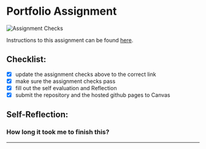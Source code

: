 Portfolio Assignment
==========================================
![Assignment Checks](https://github.com/IT3049C/student-portfolio/workflows/Assignment%20Checks/badge.svg)

Instructions to this assignment can be found [here](https://it3049c.github.io/Material/Assignments/1.Online_Portfolio/).
## Checklist:
- [X] update the assignment checks above to the correct link
- [X] make sure the assignment checks pass
- [X] fill out the self evaluation and Reflection
- [X] submit the repository and the hosted github pages to Canvas

## Self-Reflection:


### How long it took me to finish this?

-----------------------
